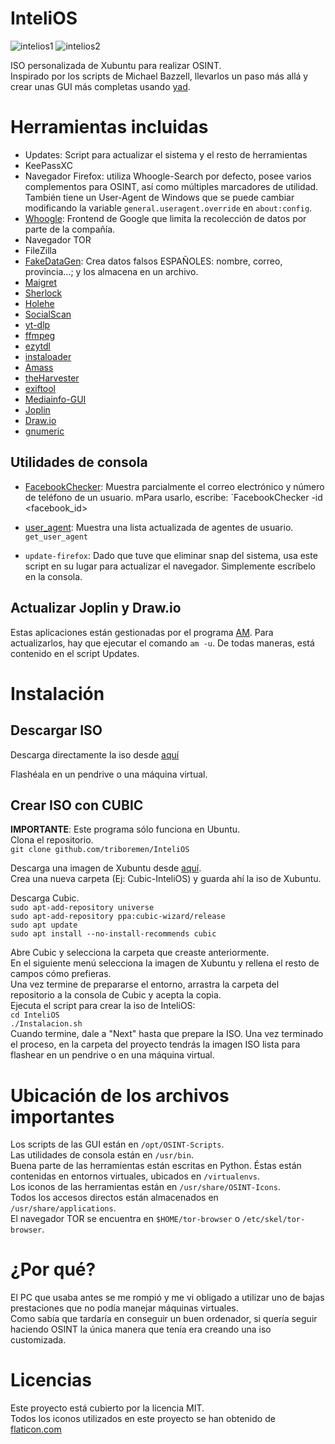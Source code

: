 # InteliOS
![intelios1](https://github.com/triboremen/InteliOS/assets/145564766/c13867ed-6e3c-41e4-a37b-8824482142ea)
![intelios2](https://github.com/triboremen/InteliOS/assets/145564766/a8289ae3-10bb-4cfd-a239-73eedba74c28)


ISO personalizada de Xubuntu para realizar OSINT. <br />
Inspirado por los scripts de Michael Bazzell, llevarlos un paso más allá y crear unas GUI más completas usando [yad](https://github.com/v1cont/yad).

# Herramientas incluidas
- Updates: Script para actualizar el sistema y el resto de herramientas
- KeePassXC
- Navegador Firefox: utiliza Whoogle-Search por defecto, posee varios complementos para OSINT, así como múltiples marcadores de utilidad. También tiene un User-Agent de Windows que se puede cambiar modificando la variable `general.useragent.override` en `about:config`.
- [Whoogle](https://github.com/benbusby/whoogle-search): Frontend de Google que limita la recolección de datos por parte de la compañía.
- Navegador TOR
- FileZilla
- [FakeDataGen](https://github.com/JoelGMSec/FakeDataGen): Crea datos falsos ESPAÑOLES: nombre, correo, provincia...; y los almacena en un archivo.
- [Maigret](https://github.com/soxoj/maigret)
- [Sherlock](https://github.com/sherlock-project/sherlock)
- [Holehe](https://github.com/megadose/holehe)
- [SocialScan](https://github.com/iojw/socialscan)
- [yt-dlp](https://github.com/yt-dlp/yt-dlp)
- [ffmpeg](https://github.com/FFmpeg/FFmpeg)
- [ezytdl](https://github.com/sylviiu/ezytdl)
- [instaloader](https://github.com/instaloader/instaloader)
- [Amass](https://github.com/owasp-amass/amass)
- [theHarvester](https://github.com/laramies/theHarvester)
- [exiftool](https://github.com/exiftool/exiftool)
- [Mediainfo-GUI](https://mediaarea.net/en/MediaInfo)
- [Joplin](https://github.com/jgraph/drawio-desktop)
- [Draw.io]()
- [gnumeric](https://github.com/GNOME/gnumeric)

## Utilidades de consola
- [FacebookChecker](https://github.com/yasserjanah/FacebookChecker): Muestra parcialmente el correo electrónico y número de teléfono de un usuario. mPara usarlo, escribe: `FacebookChecker -id <facebook_id>

- [user_agent](https://github.com/TechfaneTechnologies/user_agent): Muestra una lista actualizada de agentes de usuario. `get_user_agent`

- `update-firefox`: Dado que tuve que eliminar snap del sistema, usa este script en su lugar para actualizar el navegador. Simplemente escríbelo en la consola.

## Actualizar Joplin y Draw.io
Estas aplicaciones están gestionadas por el programa [AM](https://github.com/ivan-hc/AM-Application-Manager). Para actualizarlos, hay que ejecutar el comando `am -u`. De todas maneras, está contenido en el script Updates.

# Instalación
## Descargar ISO
Descarga directamente la iso desde [aquí](https://mega.nz/file/F3E0iZqZ#bH5Q7X5Gz6whfarmXTl07yG7tOsd392HPrlj0jzpOtI) <br />

Flashéala en un pendrive o una máquina virtual.

## Crear ISO con CUBIC
**IMPORTANTE**: Este programa sólo funciona en Ubuntu. <br />
Clona el repositorio. <br />
`git clone github.com/triboremen/InteliOS`

Descarga una imagen de Xubuntu desde [aquí](https://xubuntu.org/download/). <br />
Crea una nueva carpeta (Ej: Cubic-InteliOS) y guarda ahí la iso de Xubuntu. <br />

Descarga Cubic. <br />
`sudo apt-add-repository universe` <br />
`sudo apt-add-repository ppa:cubic-wizard/release` <br />
`sudo apt update` <br />
`sudo apt install --no-install-recommends cubic` <br />

Abre Cubic y selecciona la carpeta que creaste anteriormente. <br />
En el siguiente menú selecciona la imagen de Xubuntu y rellena el resto de campos cómo prefieras. <br />
Una vez termine de prepararse el entorno, arrastra la carpeta del repositorio a la consola de Cubic y acepta la copia. <br />
Ejecuta el script para crear la iso de InteliOS: <br />
`cd InteliOS` <br />
`./Instalacion.sh` <br />
Cuando termine, dale a "Next" hasta que prepare la ISO. Una vez terminado el proceso, en la carpeta del proyecto tendrás la imagen ISO lista para flashear en un pendrive o en una máquina virtual.<br />

# Ubicación de los archivos importantes
Los scripts de las GUI están en `/opt/OSINT-Scripts`. <br />
Las utilidades de consola están en `/usr/bin`. <br />
Buena parte de las herramientas están escritas en Python. Éstas están contenidas en entornos virtuales, ubicados en `/virtualenvs`. <br />
Los iconos de las herramientas están en `/usr/share/OSINT-Icons`. <br />
Todos los accesos directos están almacenados en `/usr/share/applications`. <br />
El navegador TOR se encuentra en `$HOME/tor-browser` o `/etc/skel/tor-browser`. <br />

# ¿Por qué?
El PC que usaba antes se me rompió y me vi obligado a utilizar uno de bajas prestaciones que no podía manejar máquinas virtuales. <br />
Como sabía que tardaría en conseguir un buen ordenador, si quería seguir haciendo OSINT la única manera que tenía era creando una iso customizada. <br />

# Licencias
Este proyecto está cubierto por la licencia MIT. <br />
Todos los iconos utilizados en este proyecto se han obtenido de [flaticon.com](flaticon.com)
